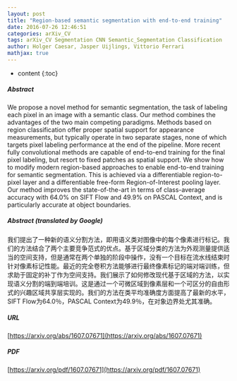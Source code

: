 ```yaml
---
layout: post
title: "Region-based semantic segmentation with end-to-end training"
date: 2016-07-26 12:46:51
categories: arXiv_CV
tags: arXiv_CV Segmentation CNN Semantic_Segmentation Classification
author: Holger Caesar, Jasper Uijlings, Vittorio Ferrari
mathjax: true
---
```


* content
{:toc}

##### Abstract
We propose a novel method for semantic segmentation, the task of labeling each pixel in an image with a semantic class. Our method combines the advantages of the two main competing paradigms. Methods based on region classification offer proper spatial support for appearance measurements, but typically operate in two separate stages, none of which targets pixel labeling performance at the end of the pipeline. More recent fully convolutional methods are capable of end-to-end training for the final pixel labeling, but resort to fixed patches as spatial support. We show how to modify modern region-based approaches to enable end-to-end training for semantic segmentation. This is achieved via a differentiable region-to-pixel layer and a differentiable free-form Region-of-Interest pooling layer. Our method improves the state-of-the-art in terms of class-average accuracy with 64.0% on SIFT Flow and 49.9% on PASCAL Context, and is particularly accurate at object boundaries.

##### Abstract (translated by Google)
我们提出了一种新的语义分割方法，即用语义类对图像中的每个像素进行标记。我们的方法结合了两个主要竞争范式的优点。基于区域分类的方法为外观测量提供适当的空间支持，但是通常在两个单独的阶段中操作，没有一个目标在流水线结束时针对像素标记性能。最近的完全卷积方法能够进行最终像素标记的端对端训练，但求助于固定的补丁作为空间支持。我们展示了如何修改现代基于区域的方法，以实现语义分割的端到端培训。这是通过一个可微区域到像素层和一个可区分的自由形式的兴趣区域共享层实现的。我们的方法在类平均准确度方面提高了最新的水平，SIFT Flow为64.0％，PASCAL Context为49.9％，在对象边界处尤其准确。

##### URL
[https://arxiv.org/abs/1607.07671](https://arxiv.org/abs/1607.07671)

##### PDF
[https://arxiv.org/pdf/1607.07671](https://arxiv.org/pdf/1607.07671)

